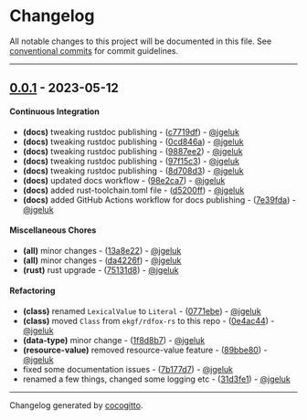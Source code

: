 # Changelog
All notable changes to this project will be documented in this file. See [conventional commits](https://www.conventionalcommits.org/) for commit guidelines.

- - -
## [0.0.1](https://github.com/EKGF/rdf-store-rs/compare/6e0d24fbc2d0e90c57c2250f0cd50d9d6a2d6e94..0.0.1) - 2023-05-12
#### Continuous Integration
- **(docs)** tweaking rustdoc publishing - ([c7719df](https://github.com/EKGF/rdf-store-rs/commit/c7719df2bf4c36066e98ce931b8d204990dd6a53)) - [@jgeluk](https://github.com/jgeluk)
- **(docs)** tweaking rustdoc publishing - ([0cd846a](https://github.com/EKGF/rdf-store-rs/commit/0cd846a5695516d17a4475ad8ce1ff55a8f9bd1e)) - [@jgeluk](https://github.com/jgeluk)
- **(docs)** tweaking rustdoc publishing - ([9887ee2](https://github.com/EKGF/rdf-store-rs/commit/9887ee256256aadd21d4ef6171bd177ebb43f852)) - [@jgeluk](https://github.com/jgeluk)
- **(docs)** tweaking rustdoc publishing - ([97f15c3](https://github.com/EKGF/rdf-store-rs/commit/97f15c36ef7fb93eac044449a02e66ea7c838f3b)) - [@jgeluk](https://github.com/jgeluk)
- **(docs)** tweaking rustdoc publishing - ([8d708d3](https://github.com/EKGF/rdf-store-rs/commit/8d708d3f68efed177d359e8535cf975b2d8bbbb9)) - [@jgeluk](https://github.com/jgeluk)
- **(docs)** updated docs workflow - ([98e2ca7](https://github.com/EKGF/rdf-store-rs/commit/98e2ca7a0d0da47e47deefe8801df53ccc7f92c0)) - [@jgeluk](https://github.com/jgeluk)
- **(docs)** added rust-toolchain.toml file - ([d5200ff](https://github.com/EKGF/rdf-store-rs/commit/d5200ffa8339014e9585cfebd252cc5d99444ff0)) - [@jgeluk](https://github.com/jgeluk)
- **(docs)** added GitHub Actions workflow for docs publishing - ([7e39fda](https://github.com/EKGF/rdf-store-rs/commit/7e39fdadd69c4bca716e9b7cadb828cb001532d4)) - [@jgeluk](https://github.com/jgeluk)
#### Miscellaneous Chores
- **(all)** minor changes - ([13a8e22](https://github.com/EKGF/rdf-store-rs/commit/13a8e22936d244301548442ddc70fe6f303e766b)) - [@jgeluk](https://github.com/jgeluk)
- **(all)** minor changes - ([da4226f](https://github.com/EKGF/rdf-store-rs/commit/da4226f245db0a0d65811897df6c00be83875f35)) - [@jgeluk](https://github.com/jgeluk)
- **(rust)** rust upgrade - ([75131d8](https://github.com/EKGF/rdf-store-rs/commit/75131d8cf36b97519fbbad18c83864f2bcc0b3d2)) - [@jgeluk](https://github.com/jgeluk)
#### Refactoring
- **(class)** renamed `LexicalValue` to `Literal` - ([0771ebe](https://github.com/EKGF/rdf-store-rs/commit/0771ebecfc7f06000267fa6f80beace9a46acebc)) - [@jgeluk](https://github.com/jgeluk)
- **(class)** moved `Class` from `ekgf/rdfox-rs` to this repo - ([0e4ac44](https://github.com/EKGF/rdf-store-rs/commit/0e4ac4432e14a2b2515cccf6eb605c9b22411a81)) - [@jgeluk](https://github.com/jgeluk)
- **(data-type)** minor change - ([1f8d8b7](https://github.com/EKGF/rdf-store-rs/commit/1f8d8b709713f26841f6b63b9a882dacd69d6e2f)) - [@jgeluk](https://github.com/jgeluk)
- **(resource-value)** removed resource-value feature - ([89bbe80](https://github.com/EKGF/rdf-store-rs/commit/89bbe807a59842a5911aca5588b2b2c4ed62eb34)) - [@jgeluk](https://github.com/jgeluk)
- fixed some documentation issues - ([7b177d7](https://github.com/EKGF/rdf-store-rs/commit/7b177d7301570d60c4ec7131722003894d73ef62)) - [@jgeluk](https://github.com/jgeluk)
- renamed a few things, changed some logging etc - ([31d3fe1](https://github.com/EKGF/rdf-store-rs/commit/31d3fe1d7269d99a941955ce4b4ed66ac65200a0)) - [@jgeluk](https://github.com/jgeluk)

- - -

Changelog generated by [cocogitto](https://github.com/cocogitto/cocogitto).